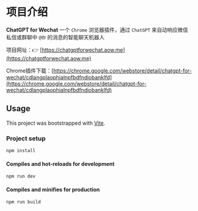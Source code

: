 # 项目介绍

**ChatGPT for Wechat** 一个 `Chrome` 浏览器插件，通过 `ChatGPT` 来自动响应微信私信或群聊中 `@你` 的消息的智能聊天机器人

项目网址：👉️ [https://chatgptforwechat.aow.me](https://chatgptforwechat.aow.me)

Chrome插件下载：[https://chrome.google.com/webstore/detail/chatgpt-for-wechat/cdlangplaophialnpfbdfndiobanklfd](https://chrome.google.com/webstore/detail/chatgpt-for-wechat/cdlangplaophialnpfbdfndiobanklfd)

## Usage

This project was bootstrapped with [Vite](https://vitejs.dev/).

### Project setup
```
npm install
```

#### Compiles and hot-reloads for development
```
npm run dev
```

#### Compiles and minifies for production
```
npm run build
```